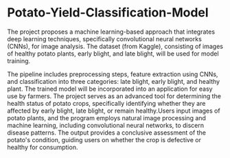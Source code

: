 # Potato-Yield-Classification-Model
The project proposes a machine learning-based approach that integrates deep learning techniques, specifically convolutional neural networks (CNNs), for image analysis. The dataset (from Kaggle), consisting of images of healthy potato plants, early blight, and late blight, will be used for model training.

The pipeline includes preprocessing steps, feature extraction using CNNs, and classification into three categories: late blight, early blight, and healthy plant. The trained model will be incorporated into an application for easy use by farmers. The project serves as an advanced tool for determining the health status of potato crops,
specifically identifying whether they are affected by early blight, late blight, or remain healthy.Users input images of potato plants, and the program employs natural image processing and machine learning, including convolutional neural networks, to discern disease patterns. The output provides a conclusive assessment of the potato's condition, guiding users on whether the crop is defective or healthy for consumption. 
 
